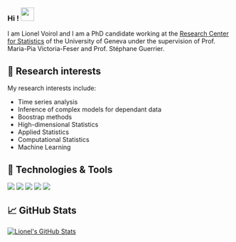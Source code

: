 ### Hi ! <img src="https://raw.githubusercontent.com/MartinHeinz/MartinHeinz/master/wave.gif" width="30px">

I am Lionel Voirol and I am a PhD candidate working at the [Research Center for Statistics](https://www.unige.ch/gsem/en/research/institutes/rcs/) of the University of Geneva under the supervision of Prof. Maria-Pia Victoria-Feser and Prof. Stéphane Guerrier.


## 🔭 Research interests
My research interests include:
  - Time series analysis
  - Inference of complex models for dependant data
  - Boostrap methods
  - High-dimensional Statistics
  - Applied Statistics
  - Computational Statistics
  - Machine Learning


## 🔧 Technologies & Tools
![](https://img.shields.io/badge/OS-Linux-informational?style=flat&logo=linux&logoColor=white&color=2bbc8a)
![](https://img.shields.io/badge/Editor-RStudio-informational?style=flat&logo=RStudio&logoColor=white&color=2bbc8a)
![](https://img.shields.io/badge/Code-R-informational?style=flat&logo=R&logoColor=white&color=2bbc8a)
![](https://img.shields.io/badge/Code-Python-informational?style=flat&logo=python&logoColor=white&color=2bbc8a)
![](https://img.shields.io/badge/Shell-Bash-informational?style=flat&logo=gnu-bash&logoColor=white&color=2bbc8a)



## &#x1f4c8; GitHub Stats

<a href="https://github.com/lionelvoirol/lionelvoirol">
  <img align="center" src="https://github-readme-stats.vercel.app/api?username=lionelvoirol&show_icons=true&line_height=27&count_private=true&title_color=ffffff&text_color=c9cacc&icon_color=2bbc8a&bg_color=1d1f21" alt="Lionel's GitHub Stats" />
</a>



<!--
**lionelvoirol/lionelvoirol** is a ✨ _special_ ✨ repository because its `README.md` (this file) appears on your GitHub profile.

Here are some ideas to get you started:

- 🔭 I’m currently working on ...
- 🌱 I’m currently learning ...
- 👯 I’m looking to collaborate on ...
- 🤔 I’m looking for help with ...
- 💬 Ask me about ...
- 📫 How to reach me: ...
- 😄 Pronouns: ...
- ⚡ Fun fact: ...
-->
